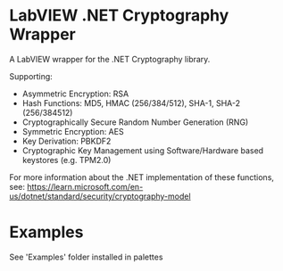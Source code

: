 # LabVIEW .NET Cryptography Wrapper
A LabVIEW wrapper for the .NET Cryptography library.

Supporting:
- Asymmetric Encryption: RSA
- Hash Functions: MD5, HMAC (256/384/512), SHA-1, SHA-2 (256/384512)
- Cryptographically Secure Random Number Generation (RNG)
- Symmetric Encryption: AES
- Key Derivation: PBKDF2
- Cryptographic Key Management using Software/Hardware based keystores (e.g. TPM2.0)

For more information about the .NET implementation of these functions, see:
https://learn.microsoft.com/en-us/dotnet/standard/security/cryptography-model

# Examples
See 'Examples' folder installed in palettes